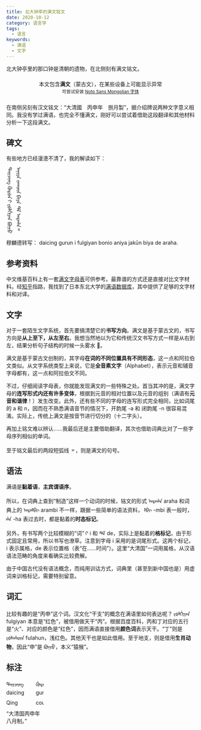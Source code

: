 ```yaml
---
title: 北大钟亭的满文铭文
date: 2020-10-12
category: 语言学
tags:
  - 语言
keywords:
  - 满语
  - 文字
---
```


北大钟亭里的那口钟是清朝的遗物，在北侧刻有满文铭文。

<!--more-->

<style>
.manchu {
  font-family: 'Noto Sans Mongolian','Abkai Xanyan','Abkai Xanyan LA','Abkai Xanyan VT','Abkai Xanyan XX','Abkai Xanyan SC','Abkai Buleku','Daicing White','Mongolian Baiti','Mongolian Universal White';
}

.vert-lr {
  writing-mode: vertical-lr;
  line-height: 1.5rem;
}

.box-warning {
  border: solid 4px inherit;
  text-align: center;
  margin-bottom: 1rem;
  color: inherit;
  padding: .5rem .5rem .3rem .5rem;
  line-height: 1.25rem;
}

.glossing-container {
  max-width: 100;
  overflow: auto;
}

.glossing {
  display: grid;
  width: 720px;
  grid-template-columns: repeat(10, auto);
  grid-template-rows: repeat(3, 1.7rem);
  column-gap: 2px;
}

.glossing-abbr {
  font-variant-caps: all-small-caps;
}
</style>

<div class="box-warning">本文包含<strong>满文</strong>（蒙古文），在某些设备上可能显示异常<br><small>可尝试安装 <a href="https://github.com/notofonts/NotoSansMongolian/raw/master/fonts/ttf/unhinted/instance_ttf/NotoSansMongolian-Regular.ttf" rel="_noopener">Noto Sans Mongolian 字体</a></small></div>

在南侧另刻有汉文铭文：“大清國　丙申年　捌月製”，据介绍牌说两种文字意义相同。我没有学过满语，也完全不懂满文，刚好可以尝试着借助这段翻译和其他材料分析一下这段满文。

## 碑文

有些地方已经漫漶不清了，我的解读如下：

<span class="manchu vert-lr">ᡩᠠᡳᠴᡳᠩ ᡤᡠᡵᡠᠨ ‍‍ᡞ ᡶᡠᠯᡤᡳᠶᠠᠨ ᠪᠣᠨᡳᡠ<br> ᠠᠨᡳᠶᠠ ᠵᠠᡴᡡᠨ ᠪᡳᠶᠠ  ᡩᡝ ᠠᡵᠠᡥᠠ᠉</span>

穆麟德转写： daicing gurun i fulgiyan bonio aniya jakūn biya de araha.

## 参考资料

中文维基百科上有一套[满文字母表](https://zh.wikipedia.org/wiki/%E6%BB%A1%E6%96%87#%E5%AD%97%E6%AF%8D%E8%A1%A8)可供参考。最靠谱的方式还是直接对比文字材料。经[知乎](https://www.zhihu.com/question/268521175/answer/561148549)指路，我找到了日本东北大学的[满语数据库](http://hkuri.cneas.tohoku.ac.jp/project1/kdic/list?groupId=33)，其中提供了足够的文字材料和对译。

## 文字

对于一套陌生文字系统，首先要搞清楚它的**书写方向**。满文是基于蒙古文的，书写方向是**从上至下，从左至右**。我想当然地以为它和传统汉文书写方式一样是从右到左，结果分析句子结构的时候一头雾水 🤪。

满文是基于蒙古文创制的，其字母**在词的不同位置具有不同形态**，这一点和阿拉伯文类似。从文字系统类型上来说，它是**全音素文字**（Alphabet），表示元音和辅音字母都有，这一点和阿拉伯文不同。

不过，仔细阅读字母表，你就能发现满文的一些特殊之处。首当其冲的是，满文字母的**连写形式内还有许多变体**，根据到元音的相对位置以及元音的组别（满语有**元音和谐律**！）发生改变。此外，还有些不同的字母的连写形式完全相同，比如词尾的 a 和 n，因而在不熟悉满语音节的情况下，开韵尾 -a 和 闭韵尾 -n 很容易混淆。实际上，传统上满文是按音节进行切分的（十二字头）。

再加上铭文难以辨认……我最后还是主要借助翻译，其次也借助词典比对了一些字母序列相似的单词。

至于铭文最后的两段短弧线 <span class="manchu">᠉</span> ，则是满文的句号。

## 语法

满语是**黏着语**，**主宾谓语序**。

所以，在词典上查到“制造”这样一个动词的时候，铭文的形式 <span class="manchu">ᠠᡵᠠᡥᠠ</span> araha 和词典上的 <span class="manchu">ᠠᡵᠠᠮᠪᡳ</span> arambi 不一样，跟据一些简单的语法资料， <span class="manchu">‍‍‍ᠮᠪᡳ</span> -mbi 表一般时，‍<span class="manchu"> ‍‍‍ᡥᠠ</span> -ha 表过去时，都是黏着的**时态标记**。

另外，有书写两个比较模糊的“词” <span class="manchu"> ‍‍ᡞ</span> i 和 <span class="manchu">ᡩᡝ</span> de，实际上是黏着的**格标记**，由于形式固定且常用，所以书写也潦草。注意到字母 i 采用的是词尾形式。这两个标记，i 表示属格，de 表示位置格（表“在……时间”）。这里“大清国”一词用属格，从汉语语法范畴的角度来看确实比较费解。

由于中国古代没有语法概念，而纯用训诂方式，词典里（甚至到新中国也是）用虚词来训格标记，需要特别留意。

## 词汇

比较有趣的是“丙申”这个词。汉文化“干支”的概念在满语里如何表达呢？<span class="manchu"> ‍‍‍ᡶᡠᠯᡤᡳᠶᠠᠨ</span> fulgiyan 本意是“红色”，被借用做天干“丙”。根据百度百科，丙和丁对应的五行是“火”、对应的颜色是“红色”，因而满语直接借用**颜色词**表示天干。“丁”则是 <span class="manchu">ᡶᡠᠯᠠᡥᡡᠨ</span> fulahun，浅红色。其他天干也是如此借用。至于地支，则是借用**生肖动物**，因此“申”是 <span class="manchu">ᠪᠣᠨᡳᡠ</span>，本义“猿猴”。

## 标注

<div class="glossing-container">
<div class="glossing"><span class="manchu">ᡩᠠᡳᠴᡳᠩ</span>
  <span class="manchu">ᡤᡠᡵᡠᠨ</span>
  <span class="manchu"> ‍‍ᡞ</span>
  <span class="manchu">ᡶᡠᠯᡤᡳᠶᠠᠨ</span>
  <span class="manchu">ᠪᠣᠨᡳᡠ</span>
  <span class="manchu">ᠠᠨᡳᠶᠠ</span>
  <span class="manchu">ᠵᠠᡴᡡᠨ</span>
  <span class="manchu">ᠪᡳᠶᠠ</span>
  <span class="manchu">ᡩᡝ</span>
  <span class="manchu">ᠠᡵᠠᡥᠠ</span>
  <span>daicing</span>
  <span>gurun</span>
  <span>-i</span>
  <span>fulgiyan</span>
  <span>bonio</span>
  <span>aniya</span>
  <span>jakūn</span>
  <span>biya</span>
  <span>-de</span>
  <span>ara-ha</span>
  <span>Qing</span>
  <span>country</span>
  <span>-<span class="glossing-abbr">GEN</span></span>
  <span>Bing</span>
  <span>Shen</span>
  <span>year</span>
  <span>eight</span>
  <span>month</span>
  <span>-<span class="glossing-abbr">LOC</span></span>
  <span>build-<span class="glossing-abbr">PST</span></span></div>
“大清国丙申年八月制。”
</div>
